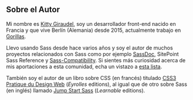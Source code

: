 
## Sobre el Autor

Mi nombre es [Kitty Giraudel](https://kittygiraudel.com), soy un desarrollador front-end nacido en Francia y que vive Berlín (Alemania) desde 2015, actualmente trabajo en [Gorillas](https://gorillas.io/).

Llevo usando Sass desde hace varios años y soy el autor de muchos proyectos relacionados con Sass como por ejemplo [SassDoc](http://sassdoc.com), SitePoint Sass Reference y [Sass-Compatibility](https://kittygiraudel.github.io/sass-compatibility/). Si sientes más curiosidad acerca de mis aportaciones a esta comunidad, echa un vistazo a [esta lista](https://github.com/KittyGiraudel/awesome-sass).
 
También soy el autor de un libro sobre CSS (en francés) titulado [CSS3 Pratique du Design Web](https://www.eyrolles.com/Informatique/Livre/css3-9782212678963/) (*Eyrolles* editions), al igual que de otro sobre Sass (en inglés) llamado [Jump Start Sass](https://learnable.com/books/jump-start-sass) (*Learnable* editions).
